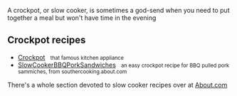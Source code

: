 <div id="wikitext">

A crockpot, or slow cooker, is sometimes a god-send when you need to put
together a meal but won't have time in the evening

<div class="vspace">

</div>

Crockpot recipes
----------------

<div class="fpltemplate">

-   [Crockpot](http://wiki.tamouse.org?n=Recipes.Crockpot)   <span
    style="font-size:83%">that famous kitchen appliance</span>
-   [SlowCookerBBQPorkSandwiches](http://wiki.tamouse.org?n=Recipes.SlowCookerBBQPorkSandwiches?action=print)
      <span style="font-size:83%">an easy crockpot recipe for BBQ pulled
    pork sammiches, from southercooking.about.com</span>

</div>

There's a whole section devoted to slow cooker recipes over at
[About.com](http://southernfood.about.com/library/crock/blcpidx.htm)

<div class="vspace">

</div>

</div>
